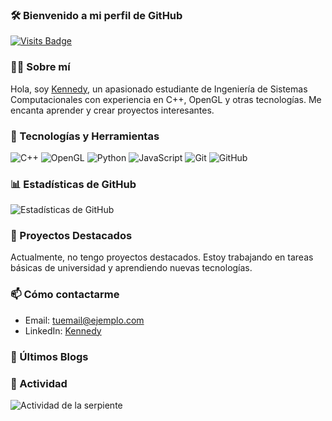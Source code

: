 ### 🛠️ Bienvenido a mi perfil de GitHub

[![Visits Badge](https://badges.pufler.dev/visits/Karmatack/Karmatack)](https://github.com/Karmatack)

### 🧑‍💻 Sobre mí

Hola, soy [Kennedy](https://github.com/Karmatack), un apasionado estudiante de Ingeniería de Sistemas Computacionales con experiencia en C++, OpenGL y otras tecnologías. Me encanta aprender y crear proyectos interesantes.

### 🚀 Tecnologías y Herramientas

![C++](https://img.shields.io/badge/-C++-00599C?style=flat&logo=c%2B%2B&logoColor=white)
![OpenGL](https://img.shields.io/badge/-OpenGL-5586A4?style=flat&logo=opengl&logoColor=white)
![Python](https://img.shields.io/badge/-Python-3776AB?style=flat&logo=python&logoColor=white)
![JavaScript](https://img.shields.io/badge/-JavaScript-F7DF1E?style=flat&logo=javascript&logoColor=black)
![Git](https://img.shields.io/badge/-Git-F05032?style=flat&logo=git&logoColor=white)
![GitHub](https://img.shields.io/badge/-GitHub-181717?style=flat&logo=github&logoColor=white)

### 📊 Estadísticas de GitHub

![Estadísticas de GitHub](https://github-readme-stats.vercel.app/api?username=Karmatack&show_icons=true&theme=dark)

### 🌟 Proyectos Destacados

Actualmente, no tengo proyectos destacados. Estoy trabajando en tareas básicas de universidad y aprendiendo nuevas tecnologías.

### 📫 Cómo contactarme

- Email: [tuemail@ejemplo.com](mailto:tuemail@ejemplo.com)
- LinkedIn: [Kennedy](https://linkedin.com/in/tuusuario)

### 📝 Últimos Blogs

<!-- BLOG-POST-LIST:START -->
<!-- BLOG-POST-LIST:END -->

### 🐍 Actividad

![Actividad de la serpiente](https://github.com/Karmatack/Karmatack/blob/output/github-contribution-grid-snake.svg)
